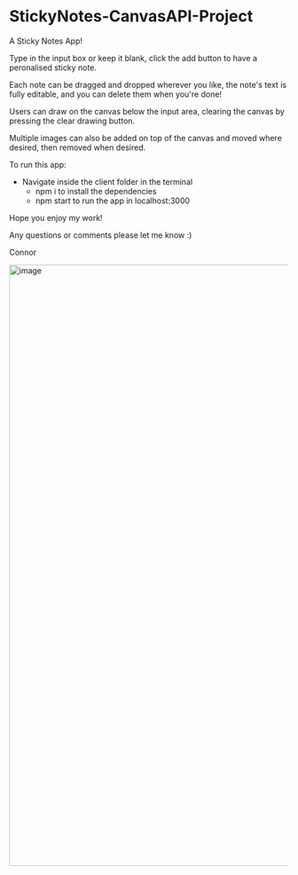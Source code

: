# StickyNotes-CanvasAPI-Project

A Sticky Notes App!

Type in the input box or keep it blank, click the add button to have a peronalised sticky note.

Each note can be dragged and dropped wherever you like, the note's text is fully editable, and you can delete them when you're done!

Users can draw on the canvas below the input area, clearing the canvas by pressing the clear drawing button.

Multiple images can also be added on top of the canvas and moved where desired, then removed when desired.

To run this app:

- Navigate inside the client folder in the terminal
  - npm i to install the dependencies
  - npm start to run the app in localhost:3000

Hope you enjoy my work!

Any questions or comments please let me know :)

Connor

<img width="1084" alt="image" src="https://user-images.githubusercontent.com/83961538/143321883-ae588a6f-f1df-4a7d-853a-98bbb9511212.png">

